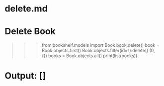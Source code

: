 # delete.md

# Delete Book
>>> from bookshelf.models import Book
>>> book.delete()
>>> book = Book.objects.first()
>>> Book.objects.filter(id=1).delete()
(0, {})
>>> books = Book.objects.all()
>>> print(list(books))
# Output: []